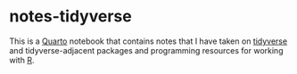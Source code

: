 
# notes-tidyverse

<!-- badges: start -->
<!-- badges: end -->

This is a [Quarto](https://quarto.org/) notebook that contains notes that I have taken on [tidyverse](https://www.tidyverse.org/) and tidyverse-adjacent packages and programming resources for working with [R](https://www.r-project.org/).